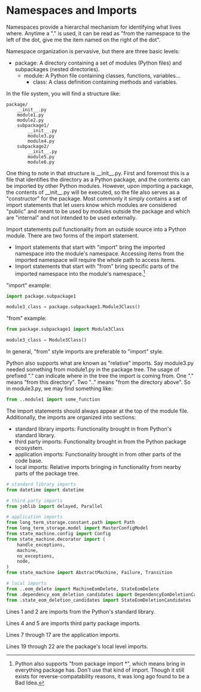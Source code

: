 # Namespaces and Imports

Namespaces provide a hierarchal mechanism for identifying what lives where.  Anytime a "." is used, it can be read as "from the namespace to the left of the dot, give me the item named on the right of the dot".

Namespace organization is pervasive, but there are three basic levels:

- package: A directory containing a set of modules (Python files) and subpackages (nested directories).
    - module: A Python file containing classes, functions, variables...
        - class: A class definition containing methods and variables.

In the file system, you will find a structure like:

```
package/
    __init__.py
    module1.py
    module2.py
    subpackage1/
        __init__.py
        module3.py
        module4.py
    subpackage2/
        __init__.py
        module5.py
        module6.py
```

One thing to note in that structure is \_\_init\_\_.py.  First and foremost this is a file that identifies the directory as a Python package, and the contents can be imported by other Python modules.  However, upon importing a package, the contents of \_\_init\_\_.py will be executed, so the file also serves as a "constructor" for the package.  Most commonly it simply contains a set of import statements that let users know which modules are considered "public" and meant to be used by modules outside the package and which are "internal" and not intended to be used externally.

Import statements pull functionality from an outside source into a Python module.  There are two forms of the import statement.

- Import statements that start with "import" bring the imported namespace into the module's namespace.  Accessing items from the imported namespace will require the whole path to access items.
- Import statements that start with "from" bring specific parts of the imported namespace into the module's namespace.[^1]

[^1]:
    Python also supports "from package import *", which means bring in everything package has.  Don't use that kind of import.  Though it still exists for reverse-compatability reasons, it was long ago found to be a Bad Idea.

"import" example:

```python
import package.subpackage1

module3_class = package.subpackage1.Module3Class()
```

"from" example:

```python
from package.subpackage1 import Module3Class

module3_class = Module3Class()
```

In general, "from" style imports are preferable to "import" style.

Python also supports what are known as "relative" imports.  Say module3.py needed something from module1.py in the package tree.  The usage of prefixed "." can indicate where in the tree the import is coming from.  One "." means "from this directory".  Two ".." means "from the directory above".  So in module3.py, we may find something like:

```python
from ..module1 import some_function
```

The import statements should always appear at the top of the module file.  Additionally, the imports are organized into sections:

- standard library imports: Functionality brought in from Python's standard library.
- third party imports: Functionality brought in from the Python package ecosystem.
- application imports: Functionality brought in from other parts of the code base.
- local imports: Relative imports bringing in functionality from nearby parts of the package tree.

```python linenums="1"
# standard library imports
from datetime import datetime

# third party imports
from joblib import delayed, Parallel

# application imports
from long_term_storage.constant.path import Path
from long_term_storage.model import MasterConfigModel
from state_machine.config import Config
from state_machine.decorator import (
    handle_exceptions,
    machine,
    no_exceptions,
    node,
)
from state_machine import AbstractMachine, Failure, Transition

# local imports
from ..eom_delete import MachineEomDelete, StateEomDelete
from .dependency_eom_deletion_candidates import DependencyEomDeletionCandidates
from .state_eom_deletion_candidates import StateEomDeletionCandidates
```

Lines 1 and 2 are imports from the Python's standard library.

Lines 4 and 5 are imports third party package imports.

Lines 7 through 17 are the application imports.

Lines 19 through 22 are the package's local level imports.

